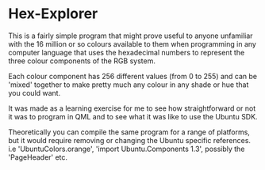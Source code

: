 # Hex-Explorer
This is a fairly simple program that might prove useful to anyone unfamiliar with the 16 million or so colours available to them when programming in any computer language that uses the hexadecimal numbers to represent the three colour components of the RGB system.  

Each colour component has 256 different values (from 0 to 255) and can be 'mixed' together to make pretty much any colour in any shade or hue that you could want.  

It was made as a learning exercise for me to see how straightforward or not it was to program in QML and to see what it was like to use the Ubuntu SDK.  

Theoretically you can compile the same program for a range of platforms, but it would require removing or changing the Ubuntu specific references. i.e 'UbuntuColors.orange', 'import Ubuntu.Components 1.3', possibly the 'PageHeader' etc.
